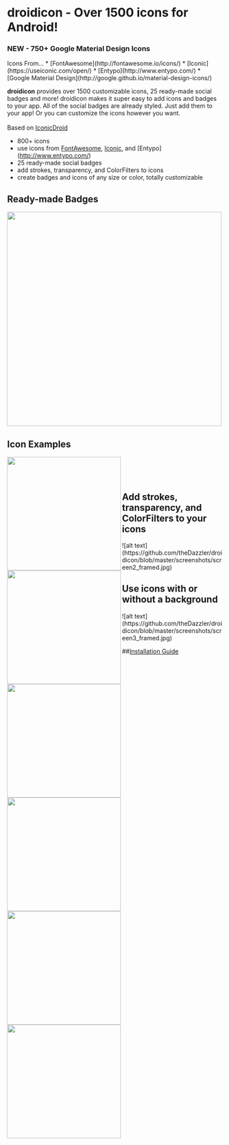 droidicon - Over 1500 icons for Android!
=========
<h3>NEW - 750+ Google Material Design Icons</h3>
Icons From...
* [FontAwesome](http://fontawesome.io/icons/)
* [Iconic](https://useiconic.com/open/)
* [Entypo](http://www.entypo.com/) 
* [Google Material Design](http://google.github.io/material-design-icons/) 

<strong>droidicon</strong> provides over 1500 customizable icons, 25 ready-made social badges and more! droidicon makes it super easy to add icons and badges to your app. All of the social badges are already styled. Just add them to your app! Or you can customize the icons however you want.
<br>
<br>
Based on [IconicDroid](https://github.com/atermenji/IconicDroid)

* 800+ icons
* use icons from [FontAwesome](http://fontawesome.io/), [Iconic](https://useiconic.com/open/), and [Entypo] (http://www.entypo.com/)
* 25 ready-made social badges
* add strokes, transparency, and ColorFilters to icons
* create badges and icons of any size or color, totally customizable

<h2>Ready-made Badges</h2>
<img src="https://github.com/theDazzler/droidicon/blob/master/screenshots/screen1_framed.jpg" width="500" align="center" >



<h2>Icon Examples</h2>
<img src="https://github.com/theDazzler/droidicon/blob/master/screenshots/screen4_framed.jpg" align="left" width="265" >
<img src="https://github.com/theDazzler/droidicon/blob/master/screenshots/screen5_framed.jpg" align="left" width="265" >
<img src="https://github.com/theDazzler/droidicon/blob/master/screenshots/screen6_framed.jpg" align="left" width="265" >
<img src="https://github.com/theDazzler/droidicon/blob/master/screenshots/screen7_framed.jpg" align="left" width="265" >
<img src="https://github.com/theDazzler/droidicon/blob/master/screenshots/icons_plain1.jpg" align="left" width="265" >
<img src="https://github.com/theDazzler/droidicon/blob/master/screenshots/icons_plain2.jpg" align="left" width="265" >





<br>
<br>
<br>
<h2>Add strokes, transparency, and ColorFilters to your icons</h2>
![alt text](https://github.com/theDazzler/droidicon/blob/master/screenshots/screen2_framed.jpg)
<h2>Use icons with or without a background</h2>
![alt text](https://github.com/theDazzler/droidicon/blob/master/screenshots/screen3_framed.jpg)

##[Installation Guide](https://github.com/theDazzler/droidicon/wiki/How-to-Use)
